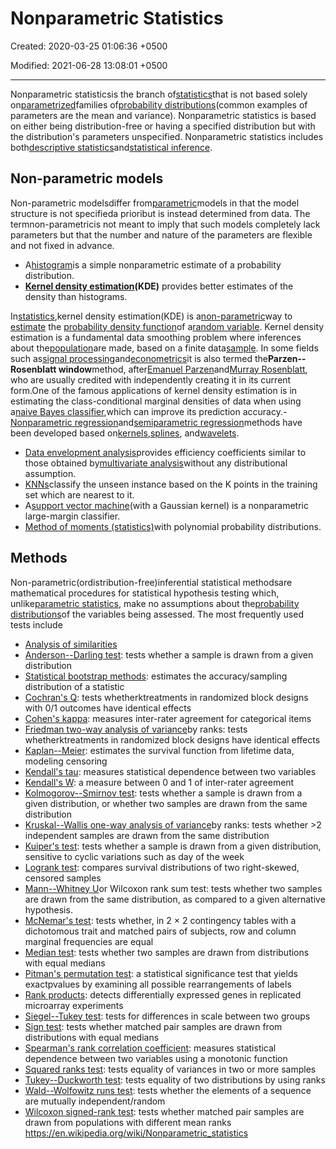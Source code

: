 # Nonparametric Statistics

Created: 2020-03-25 01:06:36 +0500

Modified: 2021-06-28 13:08:01 +0500

---

Nonparametric statisticsis the branch of[statistics](https://en.wikipedia.org/wiki/Statistics)that is not based solely on[parametrized](https://en.wikipedia.org/wiki/Statistical_parameter)families of[probability distributions](https://en.wikipedia.org/wiki/Probability_distribution)(common examples of parameters are the mean and variance). Nonparametric statistics is based on either being distribution-free or having a specified distribution but with the distribution's parameters unspecified. Nonparametric statistics includes both[descriptive statistics](https://en.wikipedia.org/wiki/Descriptive_statistics)and[statistical inference](https://en.wikipedia.org/wiki/Statistical_inference).
## Non-parametric models

Non-parametric modelsdiffer from[parametric](https://en.wikipedia.org/wiki/Parametric_statistics)models in that the model structure is not specifieda prioribut is instead determined from data. The termnon-parametricis not meant to imply that such models completely lack parameters but that the number and nature of the parameters are flexible and not fixed in advance.
-   A[histogram](https://en.wikipedia.org/wiki/Histogram)is a simple nonparametric estimate of a probability distribution.
-   **[Kernel density estimation](https://en.wikipedia.org/wiki/Kernel_density_estimation)(KDE)** provides better estimates of the density than histograms.

In[statistics](https://en.wikipedia.org/wiki/Statistics),kernel density estimation(KDE) is a[non-parametric](https://en.wikipedia.org/wiki/Non-parametric_statistics)way to [estimate](https://en.wikipedia.org/wiki/Density_estimation) the [probability density function](https://en.wikipedia.org/wiki/Probability_density_function)of a[random variable](https://en.wikipedia.org/wiki/Random_variable). Kernel density estimation is a fundamental data smoothing problem where inferences about the[population](https://en.wikipedia.org/wiki/Statistical_population)are made, based on a finite data[sample](https://en.wikipedia.org/wiki/Statistical_sample). In some fields such as[signal processing](https://en.wikipedia.org/wiki/Signal_processing)and[econometrics](https://en.wikipedia.org/wiki/Econometrics)it is also termed the**Parzen--Rosenblatt window**method, after[Emanuel Parzen](https://en.wikipedia.org/wiki/Emanuel_Parzen)and[Murray Rosenblatt](https://en.wikipedia.org/wiki/Murray_Rosenblatt), who are usually credited with independently creating it in its current form.One of the famous applications of kernel density estimation is in estimating the class-conditional marginal densities of data when using a[naive Bayes classifier](https://en.wikipedia.org/wiki/Naive_Bayes_classifier),which can improve its prediction accuracy.-   [Nonparametric regression](https://en.wikipedia.org/wiki/Nonparametric_regression)and[semiparametric regression](https://en.wikipedia.org/wiki/Semiparametric_regression)methods have been developed based on[kernels](https://en.wikipedia.org/wiki/Kernel_(statistics)),[splines](https://en.wikipedia.org/wiki/Spline_(mathematics)), and[wavelets](https://en.wikipedia.org/wiki/Wavelet).
-   [Data envelopment analysis](https://en.wikipedia.org/wiki/Data_envelopment_analysis)provides efficiency coefficients similar to those obtained by[multivariate analysis](https://en.wikipedia.org/wiki/Multivariate_analysis)without any distributional assumption.
-   [KNNs](https://en.wikipedia.org/wiki/K-nearest_neighbors_algorithm)classify the unseen instance based on the K points in the training set which are nearest to it.
-   A[support vector machine](https://en.wikipedia.org/wiki/Support_vector_machine)(with a Gaussian kernel) is a nonparametric large-margin classifier.
-   [Method of moments (statistics)](https://en.wikipedia.org/wiki/Method_of_moments_(statistics))with polynomial probability distributions.
## Methods

Non-parametric(ordistribution-free)inferential statistical methodsare mathematical procedures for statistical hypothesis testing which, unlike[parametric statistics](https://en.wikipedia.org/wiki/Parametric_statistics), make no assumptions about the[probability distributions](https://en.wikipedia.org/wiki/Probability_distribution)of the variables being assessed. The most frequently used tests include
-   [Analysis of similarities](https://en.wikipedia.org/wiki/Analysis_of_similarities)
-   [Anderson--Darling test](https://en.wikipedia.org/wiki/Anderson%E2%80%93Darling_test): tests whether a sample is drawn from a given distribution
-   [Statistical bootstrap methods](https://en.wikipedia.org/wiki/Bootstrapping_(statistics)): estimates the accuracy/sampling distribution of a statistic
-   [Cochran's Q](https://en.wikipedia.org/wiki/Cochran%27s_Q_test): tests whetherktreatments in randomized block designs with 0/1 outcomes have identical effects
-   [Cohen's kappa](https://en.wikipedia.org/wiki/Cohen%27s_kappa): measures inter-rater agreement for categorical items
-   [Friedman two-way analysis of variance](https://en.wikipedia.org/wiki/Friedman_test)by ranks: tests whetherktreatments in randomized block designs have identical effects
-   [Kaplan--Meier](https://en.wikipedia.org/wiki/Kaplan%E2%80%93Meier_estimator): estimates the survival function from lifetime data, modeling censoring
-   [Kendall's tau](https://en.wikipedia.org/wiki/Kendall_tau_rank_correlation_coefficient): measures statistical dependence between two variables
-   [Kendall's W](https://en.wikipedia.org/wiki/Kendall%27s_W): a measure between 0 and 1 of inter-rater agreement
-   [Kolmogorov--Smirnov test](https://en.wikipedia.org/wiki/Kolmogorov%E2%80%93Smirnov_test): tests whether a sample is drawn from a given distribution, or whether two samples are drawn from the same distribution
-   [Kruskal--Wallis one-way analysis of variance](https://en.wikipedia.org/wiki/Kruskal%E2%80%93Wallis_one-way_analysis_of_variance)by ranks: tests whether >2 independent samples are drawn from the same distribution
-   [Kuiper's test](https://en.wikipedia.org/wiki/Kuiper%27s_test): tests whether a sample is drawn from a given distribution, sensitive to cyclic variations such as day of the week
-   [Logrank test](https://en.wikipedia.org/wiki/Logrank_test): compares survival distributions of two right-skewed, censored samples
-   [Mann--Whitney U](https://en.wikipedia.org/wiki/Mann%E2%80%93Whitney_U)or Wilcoxon rank sum test: tests whether two samples are drawn from the same distribution, as compared to a given alternative hypothesis.
-   [McNemar's test](https://en.wikipedia.org/wiki/McNemar%27s_test): tests whether, in 2 × 2 contingency tables with a dichotomous trait and matched pairs of subjects, row and column marginal frequencies are equal
-   [Median test](https://en.wikipedia.org/wiki/Median_test): tests whether two samples are drawn from distributions with equal medians
-   [Pitman's permutation test](https://en.wikipedia.org/wiki/Pitman_permutation_test): a statistical significance test that yields exactpvalues by examining all possible rearrangements of labels
-   [Rank products](https://en.wikipedia.org/wiki/Rank_product): detects differentially expressed genes in replicated microarray experiments
-   [Siegel--Tukey test](https://en.wikipedia.org/wiki/Siegel%E2%80%93Tukey_test): tests for differences in scale between two groups
-   [Sign test](https://en.wikipedia.org/wiki/Sign_test): tests whether matched pair samples are drawn from distributions with equal medians
-   [Spearman's rank correlation coefficient](https://en.wikipedia.org/wiki/Spearman%27s_rank_correlation_coefficient): measures statistical dependence between two variables using a monotonic function
-   [Squared ranks test](https://en.wikipedia.org/wiki/Squared_ranks_test): tests equality of variances in two or more samples
-   [Tukey--Duckworth test](https://en.wikipedia.org/wiki/Tukey%E2%80%93Duckworth_test): tests equality of two distributions by using ranks
-   [Wald--Wolfowitz runs test](https://en.wikipedia.org/wiki/Wald%E2%80%93Wolfowitz_runs_test): tests whether the elements of a sequence are mutually independent/random
-   [Wilcoxon signed-rank test](https://en.wikipedia.org/wiki/Wilcoxon_signed-rank_test): tests whether matched pair samples are drawn from populations with different mean ranks
<https://en.wikipedia.org/wiki/Nonparametric_statistics>
